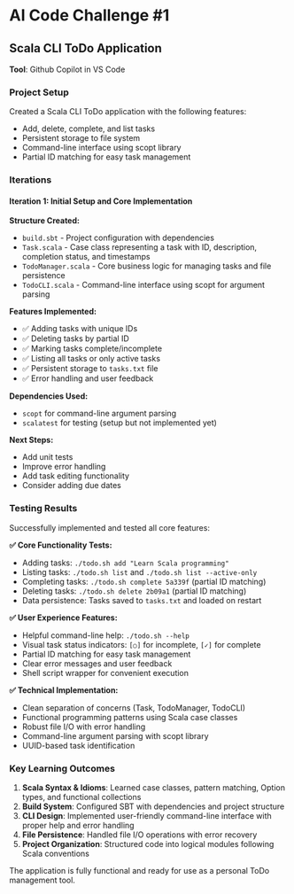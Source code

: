 # AI Code Challenge #1
## Scala CLI ToDo Application

**Tool**: Github Copilot in VS Code

### Project Setup

Created a Scala CLI ToDo application with the following features:
- Add, delete, complete, and list tasks
- Persistent storage to file system
- Command-line interface using scopt library
- Partial ID matching for easy task management

### Iterations

#### Iteration 1: Initial Setup and Core Implementation

**Structure Created:**
- `build.sbt` - Project configuration with dependencies
- `Task.scala` - Case class representing a task with ID, description, completion status, and timestamps
- `TodoManager.scala` - Core business logic for managing tasks and file persistence
- `TodoCLI.scala` - Command-line interface using scopt for argument parsing

**Features Implemented:**
- ✅ Adding tasks with unique IDs
- ✅ Deleting tasks by partial ID
- ✅ Marking tasks complete/incomplete
- ✅ Listing all tasks or only active tasks
- ✅ Persistent storage to `tasks.txt` file
- ✅ Error handling and user feedback

**Dependencies Used:**
- `scopt` for command-line argument parsing
- `scalatest` for testing (setup but not implemented yet)

**Next Steps:**
- Add unit tests
- Improve error handling
- Add task editing functionality
- Consider adding due dates

### Testing Results

Successfully implemented and tested all core features:

**✅ Core Functionality Tests:**
- Adding tasks: `./todo.sh add "Learn Scala programming"`
- Listing tasks: `./todo.sh list` and `./todo.sh list --active-only`
- Completing tasks: `./todo.sh complete 5a339f` (partial ID matching)
- Deleting tasks: `./todo.sh delete 2b09a1` (partial ID matching)
- Data persistence: Tasks saved to `tasks.txt` and loaded on restart

**✅ User Experience Features:**
- Helpful command-line help: `./todo.sh --help`
- Visual task status indicators: `[○]` for incomplete, `[✓]` for complete
- Partial ID matching for easy task management
- Clear error messages and user feedback
- Shell script wrapper for convenient execution

**✅ Technical Implementation:**
- Clean separation of concerns (Task, TodoManager, TodoCLI)
- Functional programming patterns using Scala case classes
- Robust file I/O with error handling
- Command-line argument parsing with scopt library
- UUID-based task identification

### Key Learning Outcomes

1. **Scala Syntax & Idioms**: Learned case classes, pattern matching, Option types, and functional collections
2. **Build System**: Configured SBT with dependencies and project structure
3. **CLI Design**: Implemented user-friendly command-line interface with proper help and error handling
4. **File Persistence**: Handled file I/O operations with error recovery
5. **Project Organization**: Structured code into logical modules following Scala conventions

The application is fully functional and ready for use as a personal ToDo management tool.





